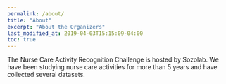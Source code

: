```yaml
---
permalink: /about/
title: "About"
excerpt: "About the Organizers"
last_modified_at: 2019-04-03T15:15:09-04:00
toc: true
---
```


The Nurse Care Activity Recognition Challenge is hosted by Sozolab.
We have been studying nurse care activities for more than 5 years and have collected several datasets.
